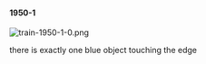 #### 1950-1
![train-1950-1-0.png](https://github.com/lil-lab/nlvr/raw/master/nlvr/train/images/76/train-1950-1-0.png "train-1950-1-0.png")

there is exactly one blue object touching the edge